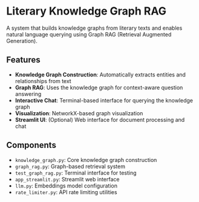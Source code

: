 # Literary Knowledge Graph RAG

A system that builds knowledge graphs from literary texts and enables natural language querying using Graph RAG (Retrieval Augmented Generation).

## Features

- **Knowledge Graph Construction**: Automatically extracts entities and relationships from text
- **Graph RAG**: Uses the knowledge graph for context-aware question answering
- **Interactive Chat**: Terminal-based interface for querying the knowledge graph
- **Visualization**: NetworkX-based graph visualization
- **Streamlit UI**: (Optional) Web interface for document processing and chat

## Components

- `knowledge_graph.py`: Core knowledge graph construction
- `graph_rag.py`: Graph-based retrieval system
- `test_graph_rag.py`: Terminal interface for testing
- `app_streamlit.py`: Streamlit web interface
- `llm.py`: Embeddings model configuration
- `rate_limiter.py`: API rate limiting utilities

